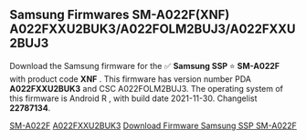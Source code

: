 <h2>Samsung Firmwares SM-A022F(XNF) A022FXXU2BUK3/A022FOLM2BUJ3/A022FXXU2BUJ3</h2>
Download the Samsung firmware for the ✅ <strong>Samsung SSP </strong> ⭐ <strong>SM-A022F</strong> with product code <strong>XNF</strong> . This firmware has version number PDA <strong>A022FXXU2BUK3</strong> and CSC A022FOLM2BUJ3. The operating system of this firmware is Android R , with build date 2021-11-30. Changelist <strong>22787134</strong>.


[SM-A022F](https://samfirm.shop/samsung/model/SM-A022F)
[A022FXXU2BUK3](https://samfirm.shop/samsung/pda/A022FXXU2BUK3)
[Download Firmware Samsung SSP SM-A022F](https://samfirm.shop/samsung/firmware/478907)
